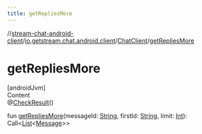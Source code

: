 ```yaml
---
title: getRepliesMore
---
```

//[stream-chat-android-client](../../../index.md)/[io.getstream.chat.android.client](../index.md)/[ChatClient](index.md)/[getRepliesMore](getRepliesMore.md)



# getRepliesMore  
[androidJvm]  
Content  
@[CheckResult](https://developer.android.com/reference/kotlin/androidx/annotation/CheckResult.html)()  
  
fun [getRepliesMore](getRepliesMore.md)(messageId: [String](https://kotlinlang.org/api/latest/jvm/stdlib/kotlin/-string/index.html), firstId: [String](https://kotlinlang.org/api/latest/jvm/stdlib/kotlin/-string/index.html), limit: [Int](https://kotlinlang.org/api/latest/jvm/stdlib/kotlin/-int/index.html)): Call&lt;[List](https://kotlinlang.org/api/latest/jvm/stdlib/kotlin.collections/-list/index.html)&lt;[Message](../../io.getstream.chat.android.client.models/Message/index.md)&gt;&gt;  



